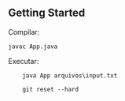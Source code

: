 ## Getting Started

Compilar:
```
javac App.java
```

Executar:
```
    java App arquivos\input.txt
```

```
    git reset --hard
```
